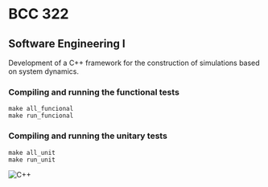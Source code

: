 # BCC 322
## Software Engineering I
Development of a C++ framework for the construction of simulations based on system dynamics.

### Compiling and running the functional tests
```
make all_funcional
make run_funcional
```

### Compiling and running the unitary tests
```
make all_unit
make run_unit
```

![C++](https://img.shields.io/badge/c++-%2300599C.svg?style=for-the-badge&logo=c%2B%2B&logoColor=white)
